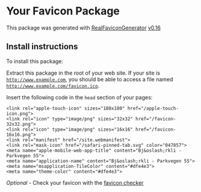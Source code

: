 # Your Favicon Package

This package was generated with [RealFaviconGenerator](https://realfavicongenerator.net/) [v0.16](https://realfavicongenerator.net/change_log#v0.16)

## Install instructions

To install this package:

Extract this package in the root of your web site. If your site is <code>http://www.example.com</code>, you should be able to access a file named <code>http://www.example.com/favicon.ico</code>.

Insert the following code in the `head` section of your pages:

    <link rel="apple-touch-icon" sizes="180x180" href="/apple-touch-icon.png">
    <link rel="icon" type="image/png" sizes="32x32" href="/favicon-32x32.png">
    <link rel="icon" type="image/png" sizes="16x16" href="/favicon-16x16.png">
    <link rel="manifest" href="/site.webmanifest">
    <link rel="mask-icon" href="/safari-pinned-tab.svg" color="047857">
    <meta name="apple-mobile-web-app-title" content="Bj&oslash;rkli - Parkvegen 55">
    <meta name="application-name" content="Bj&oslash;rkli - Parkvegen 55">
    <meta name="msapplication-TileColor" content="#dfe4e3">
    <meta name="theme-color" content="#dfe4e3">

*Optional* - Check your favicon with the [favicon checker](https://realfavicongenerator.net/favicon_checker)
